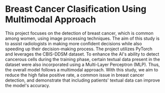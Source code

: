 <h1>Breast Cancer Clasification Using Multimodal Approach</h1>

This project focuses on the detection of breast cancer, which is common among women, using image processing techniques. The aim of this study is to assist radiologists in making more confident decisions while also speeding up their decision-making process. The project utilizes PyTorch and leverages the CBIS-DDSM dataset. To enhance the AI's ability to detect cancerous cells during the training phase, certain textual data present in the dataset were also incorporated using a Multi-Layer Perceptron (MLP). Thus, the overall model follows a multimodal approach. With this study, we aim to reduce the high false positive rate, a common issue in breast cancer detection, and demonstrate that including patients' textual data can improve the model's accuracy.








